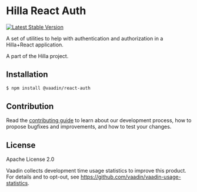 # Hilla React Auth

[![Latest Stable Version](https://img.shields.io/npm/v/@hilla/auth.svg)](https://www.npmjs.com/package/@vaadin/react-auth)

A set of utilities to help with authentication and authorization in a Hilla+React application.

A part of the Hilla project.

## Installation

```bash
$ npm install @vaadin/react-auth
```

## Contribution

Read the [contributing guide](https://vaadin.com/docs/latest/contributing-docs/overview) to learn about our development process, how to propose bugfixes and improvements, and how to test your changes.

## License

Apache License 2.0

Vaadin collects development time usage statistics to improve this product.
For details and to opt-out, see https://github.com/vaadin/vaadin-usage-statistics.
